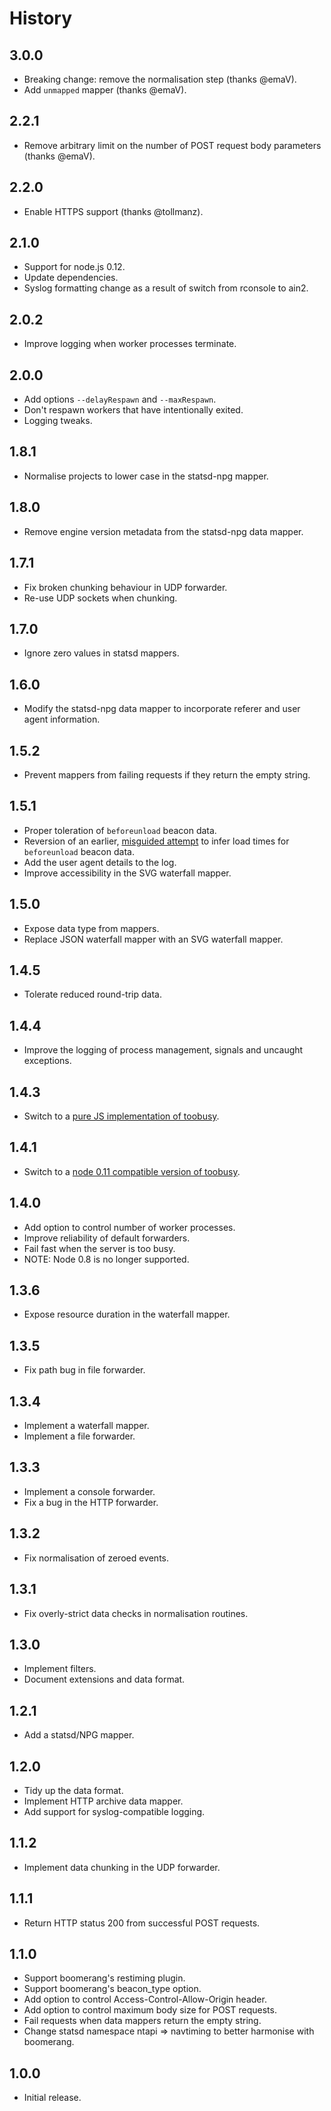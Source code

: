 # History

## 3.0.0

* Breaking change: remove the normalisation step (thanks @emaV).
* Add `unmapped` mapper (thanks @emaV).

## 2.2.1

* Remove arbitrary limit on the number of POST request body parameters (thanks @emaV).

## 2.2.0

* Enable HTTPS support (thanks @tollmanz).

## 2.1.0

* Support for node.js 0.12.
* Update dependencies.
* Syslog formatting change as a result of switch from rconsole to ain2.

## 2.0.2

* Improve logging when worker processes terminate.

## 2.0.0

* Add options `--delayRespawn` and `--maxRespawn`.
* Don't respawn workers that have intentionally exited.
* Logging tweaks.

## 1.8.1

* Normalise projects to lower case in the statsd-npg mapper.

## 1.8.0

* Remove engine version metadata from the statsd-npg data mapper.

## 1.7.1

* Fix broken chunking behaviour in UDP forwarder.
* Re-use UDP sockets when chunking.

## 1.7.0

* Ignore zero values in statsd mappers.

## 1.6.0

* Modify the statsd-npg data mapper to incorporate referer and user agent information.

## 1.5.2

* Prevent mappers from failing requests if they return the empty string.

## 1.5.1

* Proper toleration of `beforeunload` beacon data.
* Reversion of an earlier, [misguided attempt](https://github.com/nature/boomcatch/issues/33) to infer load times for `beforeunload` beacon data.
* Add the user agent details to the log.
* Improve accessibility in the SVG waterfall mapper.

## 1.5.0

* Expose data type from mappers.
* Replace JSON waterfall mapper with an SVG waterfall mapper.

## 1.4.5

* Tolerate reduced round-trip data.

## 1.4.4

* Improve the logging of process management, signals and uncaught exceptions.

## 1.4.3

* Switch to a [pure JS implementation of toobusy](https://github.com/STRML/node-toobusy).

## 1.4.1

* Switch to a [node 0.11 compatible version of toobusy](https://github.com/dannycoates/node-toobusy/tree/node11).

## 1.4.0

* Add option to control number of worker processes.
* Improve reliability of default forwarders.
* Fail fast when the server is too busy.
* NOTE: Node 0.8 is no longer supported.

## 1.3.6

* Expose resource duration in the waterfall mapper.

## 1.3.5

* Fix path bug in file forwarder.

## 1.3.4

* Implement a waterfall mapper.
* Implement a file forwarder.

## 1.3.3

* Implement a console forwarder.
* Fix a bug in the HTTP forwarder.

## 1.3.2

* Fix normalisation of zeroed events.

## 1.3.1

* Fix overly-strict data checks in normalisation routines.

## 1.3.0

* Implement filters.
* Document extensions and data format.

## 1.2.1

* Add a statsd/NPG mapper.

## 1.2.0

* Tidy up the data format.
* Implement HTTP archive data mapper.
* Add support for syslog-compatible logging.

## 1.1.2

* Implement data chunking in the UDP forwarder.

## 1.1.1

* Return HTTP status 200 from successful POST requests.

## 1.1.0

* Support boomerang's restiming plugin.
* Support boomerang's beacon_type option.
* Add option to control Access-Control-Allow-Origin header.
* Add option to control maximum body size for POST requests.
* Fail requests when data mappers return the empty string.
* Change statsd namespace ntapi => navtiming to better harmonise with boomerang.

## 1.0.0

* Initial release.

